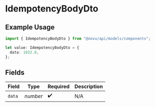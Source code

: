 # IdempotencyBodyDto

## Example Usage

```typescript
import { IdempotencyBodyDto } from "@novu/api/models/components";

let value: IdempotencyBodyDto = {
  data: 1832.8,
};
```

## Fields

| Field              | Type               | Required           | Description        |
| ------------------ | ------------------ | ------------------ | ------------------ |
| `data`             | *number*           | :heavy_check_mark: | N/A                |